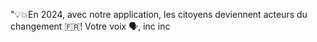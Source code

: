 "💡💥En 2024, avec notre application, les citoyens deviennent acteurs du changement 🇫🇷! Votre voix 🗣️, inc inc